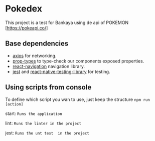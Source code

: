 # Pokedex

This project is a test for Bankaya   using de api of POKEMON [https://pokeapi.co/]

## Base dependencies
- [axios](https://github.com/axios/axios) for networking.
- [prop-types](https://github.com/facebook/prop-types) to type-check our components exposed properties.
- [react-navigation](https://reactnavigation.org/) navigation library.
- [jest](https://facebook.github.io/jest/) and [react-native-testing-library](https://callstack.github.io/react-native-testing-library/) for testing.

## Using scripts from console

To define which script you wan to use, just keep the structure `npm run [action]`

start: `Runs the application`

lint: `Runs the linter in the project`

jest: `Runs the unt test  in the project`

